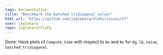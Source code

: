 ```yaml
---
tags: documentation
title: "Benchmark the batched tridiagonal solver"
html_url: "https://github.com/joglekara/VlaPy/issues/57"
user: joglekara
repo: joglekara/VlaPy
---
```


Done:
Have plots of `Compute_time` with  respect to `Nx` and `Nv` for `dg`, `lb`, `naive`, `batched_tridiagonal`.